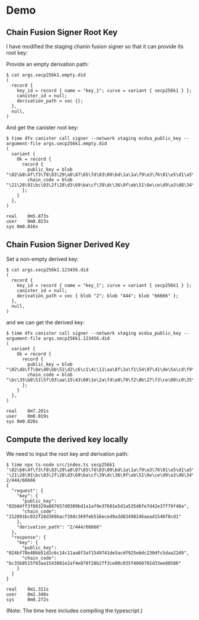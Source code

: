 # Demo

## Chain Fusion Signer Root Key
I have modified the staging chanin fusion signer so that it can provide its root key:

Provide an empty derivation path:
```
$ cat args.secp256k1.empty.did
(
  record {
    key_id = record { name = "key_1"; curve = variant { secp256k1 } };
    canister_id = null;
    derivation_path = vec {};
  },
  null,
)
```
And get the canister root key:
```
$ time dfx canister call signer --network staging ecdsa_public_key --argument-file args.secp256k1.empty.did 
(
  variant {
    Ok = record {
      record {
        public_key = blob "\02\b8\4f\f3\f8\83\29\a8\87\65\7d\03\09\bd\1a\1a\f9\e3\76\01\e5\d1\a5\35\d6\fe\7d\42\e3\7f\79\f4\0a";
        chain_code = blob "\21\28\91\bc\03\2f\28\d3\69\ba\cf\39\dc\36\9f\eb\51\6e\ce\d9\a3\d8\34\98\24\6a\ea\d1\54\6f\8c\d1";
      };
    }
  },
)

real	0m5.873s
user	0m0.023s
sys	0m0.016s
```

## Chain Fusion Signer Derived Key
Set a non-empty derived key:

```
$ cat args.secp256k1.123456.did
(
  record {
    key_id = record { name = "key_1"; curve = variant { secp256k1 } };
    canister_id = null;
    derivation_path = vec { blob "2"; blob "444"; blob "66666" };
  },
  null,
)
```
and we can get the derived key:
```
$ time dfx canister call signer --network staging ecdsa_public_key --argument-file args.secp256k1.123456.did 
(
  variant {
    Ok = record {
      record {
        public_key = blob "\02\4b\f7\8e\40\bb\51\d2\c6\c1\4c\11\aa\8f\3a\f1\54\97\41\de\5a\cd\f9\25\e6\dc\23\0d\fc\5d\aa\22\d9";
        chain_code = blob "\bc\35\b8\51\5f\03\aa\15\43\08\1e\2a\f4\e8\78\f2\8b\27\f3\ce\00\c0\35\f4\06\87\02\d3\3e\e8\85\86";
      };
    }
  },
)

real	0m7.201s
user	0m0.019s
sys	0m0.020s
```

## Compute the derived key locally
We need to input the root key and derivation path:
```
$ time npx ts-node src/index.ts secp256k1 '\02\b8\4f\f3\f8\83\29\a8\87\65\7d\03\09\bd\1a\1a\f9\e3\76\01\e5\d1\a5\35\d6\fe\7d\42\e3\7f\79\f4\0a' '\21\28\91\bc\03\2f\28\d3\69\ba\cf\39\dc\36\9f\eb\51\6e\ce\d9\a3\d8\34\98\24\6a\ea\d1\54\6f\8c\d1' 2/444/66666
{
  "request": {
    "key": {
      "public_key": "02b84ff3f88329a887657d0309bd1a1af9e37601e5d1a535d6fe7d42e37f79f40a",
      "chain_code": "212891bc032f28d369bacf39dc369feb516eced9a3d83498246aead1546f8cd1"
    },
    "derivation_path": "2/444/66666"
  },
  "response": {
    "key": {
      "public_key": "024bf78e40bb51d2c6c14c11aa8f3af1549741de5acdf925e6dc230dfc5daa22d9",
      "chain_code": "bc35b8515f03aa1543081e2af4e878f28b27f3ce00c035f4068702d33ee88586"
    }
  }
}

real    0m1.311s
user    0m2.340s
sys     0m0.272s
```
(Note: The time here includes compiling the typescript.)
